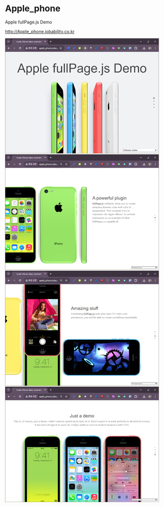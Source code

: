# Apple_phone

Apple fullPage.js Demo


http://Apple_phone.jobability.co.kr


<img src="./apple01.png"/>
<img src="./apple02.png"/>
<img src="./apple03.png"/>
<img src="./apple04.png"/>
